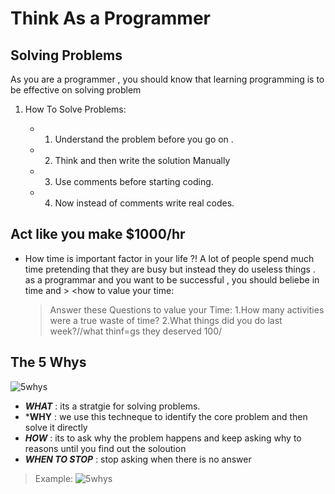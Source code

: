 # Think As a Programmer

## Solving Problems

  As you are a programmer , you should know that learning programming is to be effective on solving problem

 1. How To Solve Problems:
  
    * 1. Understand the problem before you go on .

    * 2. Think and then write the solution Manually

    * 3. Use comments before starting coding.

    * 4. Now instead of comments write real codes.

## Act like you make $1000/hr

* How time is important factor in your life ?!
A lot of people spend much time pretending that they are busy but instead they do useless things . as a programmar and you want to be successful , you should beliebe in time and > <how to value your time:
    > Answer these Questions to value your Time:
     > 1.How many activities were a true waste of time?
       2.What things did you do last week?//what thinf=gs they deserved 100$/$

## The 5 Whys

![5whys](https://www.taproot.com/wp-content/uploads/2018/11/2245FC38580D539E1A.png)

* ***WHAT*** : its a stratgie for solving problems.
* ***WHY** : we use this techneque to identify the core problem and then solve it directly
* ***HOW*** : its to ask why the problem happens and keep asking why to reasons until you find out the soloution
* ***WHEN TO STOP*** : stop asking when there is no answer

 > Example: ![5whys](https://kanbanize.com/wp-content/uploads/website-images/kanban-resources/5-whys-example.png)

